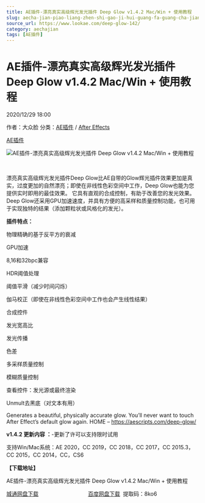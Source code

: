 ```yaml
---
title: AE插件-漂亮真实高级辉光发光插件 Deep Glow v1.4.2 Mac/Win + 使用教程
slug: aecha-jian-piao-liang-zhen-shi-gao-ji-hui-guang-fa-guang-cha-jian-deep-glow-v1-4-2-mac-win-shi-yong-jiao-cheng
source_url: https://www.lookae.com/deep-glow-142/
category: aechajian
tags: [AE插件]
---
```

# AE插件-漂亮真实高级辉光发光插件 Deep Glow v1.4.2 Mac/Win + 使用教程

2020/12/29 18:00

作者：大众脸
分类：[AE插件](https://www.lookae.com/after-effects/aechajian/) / [After Effects](https://www.lookae.com/after-effects/)

[AE插件](https://www.lookae.com/tag/ae%e6%8f%92%e4%bb%b6/)

![AE插件-漂亮真实高级辉光发光插件 Deep Glow v1.4.2 Mac/Win + 使用教程](https://www.lookae.com/wp-content/uploads/2019/01/Deep-Glow.jpg "AE插件-漂亮真实高级辉光发光插件 Deep Glow v1.4.2 Mac/Win + 使用教程-LookAE.com")

﻿

漂亮真实高级辉光发光插件Deep Glow比AE自带的Glow辉光插件效果更加是真实，过度更加的自然漂亮；即使在非线性色彩空间中工作，Deep Glow也能为您提供实时即用的最佳效果。 它具有直观的合成控制，有助于改善您的发光效果。 Deep Glow还采用GPU加速速度，并具有方便的高采样和质量控制功能，也可用于实现独特的结果（添加颗粒状或风格化的发光）。

**插件特点：**

物理精确的基于反平方的衰减

GPU加速

8,16和32bpc兼容

HDR阈值处理

阈值平滑（减少时间闪烁）

伽马校正（即使在非线性色彩空间中工作也会产生线性结果）

合成控件

发光宽高比

发光传播

色差

多采样质量控制

模糊质量控制

查看控件：发光源或最终渲染

Unmult去黑底（对文本有用）

Generates a beautiful, physically accurate glow. You’ll never want to touch After Effect’s default glow again. HOME – https://aescripts.com/deep-glow/

**v1.4.2 更新内容 ：**-更新了许可以支持限时试用

支持Win/Mac系统：AE 2020，CC 2019，CC 2018，CC 2017，CC 2015.3，CC 2015，CC 2014，CC，CS6

**【下载地址】**

AE插件-漂亮真实高级辉光发光插件 Deep Glow v1.4.2 Mac/Win + 使用教程

[城通网盘下载](https://089u.com/file/680462-477815072)                                 [百度网盘下载](https://pan.baidu.com/s/1I0E-XLf3Jm9bBEXNMK43NA)  提取码：8ko6

